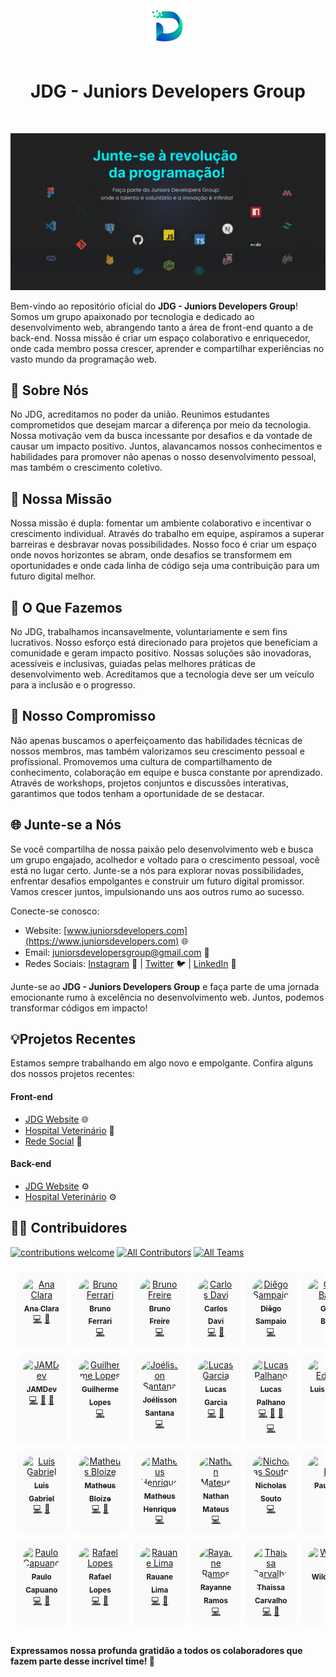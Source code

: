 <div align='center'>
  <img src="./assets/jdg.png" alt="logo-JDG" width="60px"/>
  <br/><br/>
  <h1>JDG - Juniors Developers Group</h1> 
</div>

<br/>

![JDG Banner](/assets/banner.png)

Bem-vindo ao repositório oficial do **JDG - Juniors Developers Group**! Somos um grupo apaixonado por tecnologia e dedicado ao desenvolvimento web, abrangendo tanto a área de front-end quanto a de back-end. Nossa missão é criar um espaço colaborativo e enriquecedor, onde cada membro possa crescer, aprender e compartilhar experiências no vasto mundo da programação web.

## 🌟 Sobre Nós

No JDG, acreditamos no poder da união. Reunimos estudantes comprometidos que desejam marcar a diferença por meio da tecnologia. Nossa motivação vem da busca incessante por desafios e da vontade de causar um impacto positivo. Juntos, alavancamos nossos conhecimentos e habilidades para promover não apenas o nosso desenvolvimento pessoal, mas também o crescimento coletivo.

## 🚀 Nossa Missão

Nossa missão é dupla: fomentar um ambiente colaborativo e incentivar o crescimento individual. Através do trabalho em equipe, aspiramos a superar barreiras e desbravar novas possibilidades. Nosso foco é criar um espaço onde novos horizontes se abram, onde desafios se transformem em oportunidades e onde cada linha de código seja uma contribuição para um futuro digital melhor.

## 💼 O Que Fazemos

No JDG, trabalhamos incansavelmente, voluntariamente e sem fins lucrativos. Nosso esforço está direcionado para projetos que beneficiam a comunidade e geram impacto positivo. Nossas soluções são inovadoras, acessíveis e inclusivas, guiadas pelas melhores práticas de desenvolvimento web. Acreditamos que a tecnologia deve ser um veículo para a inclusão e o progresso.

## 🤝 Nosso Compromisso

Não apenas buscamos o aperfeiçoamento das habilidades técnicas de nossos membros, mas também valorizamos seu crescimento pessoal e profissional. Promovemos uma cultura de compartilhamento de conhecimento, colaboração em equipe e busca constante por aprendizado. Através de workshops, projetos conjuntos e discussões interativas, garantimos que todos tenham a oportunidade de se destacar.

## 🌐 Junte-se a Nós

Se você compartilha de nossa paixão pelo desenvolvimento web e busca um grupo engajado, acolhedor e voltado para o crescimento pessoal, você está no lugar certo. Junte-se a nós para explorar novas possibilidades, enfrentar desafios empolgantes e construir um futuro digital promissor. Vamos crescer juntos, impulsionando uns aos outros rumo ao sucesso.

Conecte-se conosco:
- Website: [www.juniorsdevelopers.com](https://www.juniorsdevelopers.com) 🌐
- Email: juniorsdevelopersgroup@gmail.com  📧
- Redes Sociais: [Instagram](https://www.instagram.com/juniorsdevelopers) 📸 | [Twitter](https://www.twitter.com/juniorsdevs) 🐦 | [LinkedIn](https://www.linkedin.com/company/juniors-developers-group/) 💼

Junte-se ao **JDG - Juniors Developers Group** e faça parte de uma jornada emocionante rumo à excelência no desenvolvimento web. Juntos, podemos transformar códigos em impacto!

## 💡Projetos Recentes
Estamos sempre trabalhando em algo novo e empolgante. Confira alguns dos nossos projetos recentes:

#### Front-end
- [JDG Website](https://github.com/Juniors-Developers-Group-JDG/Site-JDG-Front-End.git) 🌐
- [Hospital Veterinário](https://github.com/Juniors-Developers-Group-JDG/Hospital-Veteririo-Front-End.git) 🐾
- [Rede Social](https://github.com/Juniors-Developers-Group-JDG/Rede-Social-Front-End.git) 📸


#### Back-end
- [JDG Website](https://github.com/Juniors-Developers-Group-JDG/Site-JDG-Front-End.git) ⚙️
- [Hospital Veterinário](https://github.com/Juniors-Developers-Group-JDG/Hospital-Veteririo-Back-End.git) ⚙️

## 🧑‍💻 Contribuidores 
[![contributions welcome](https://img.shields.io/badge/contributions-welcome-brightgreen.svg?style=flat-square)](https://github.com/Juniors-Developers-Group-JDG) 
[![All Contributors](https://img.shields.io/badge/all_contributors-19-orange.svg?style=flat-square)](#contributors)
[![All Teams](https://img.shields.io/badge/teams-6-green.svg?style=flat-square)](#teams)

<!--  -->

<table style="border-collapse: separate; border-spacing: 10px;">
  <tbody>
  <!--  -->
    <tr>
      <td align="center" valign="top" width="14.28%" style="border-radius: 10px; padding: 10px; background-color: #fafafa;">
        <a href="https://github.com/anaclaraaraujo">
          <img src="https://avatars.githubusercontent.com/u/72226706?v=4" width="100px;" style="border-radius: 50px;" alt="Ana Clara"/><br />
          <sub><b>Ana Clara</b></sub>
        </a>
        <br />
        <a href="#Code" title="Code">💻</a>
        <a href="#Design" title="Design">🎨</a>
      </td>
      <td align="center" valign="top" width="14.28%" style="border-radius: 10px; padding: 10px; background-color: #fafafa;">
        <a href="https://github.com/itsmewt">
          <img src="" width="100px;" style="border-radius: 50px;" alt="Bruno Ferrari"/><br />
          <sub><b>Bruno Ferrari</b></sub>
        </a>
        <br />
        <a href="#Code" title="Code">💻</a>
      </td>
      <td align="center" valign="top" width="14.28%" style="border-radius: 10px; padding: 10px; background-color: #fafafa;">
        <a href="https://github.com/Bruno-freire">
          <img src="https://avatars.githubusercontent.com/u/108240079?v=4" width="100px;" style="border-radius: 50px;" alt="Bruno Freire"/><br />
          <sub><b>Bruno Freire</b></sub>
        </a>
        <br />
        <a href="#Code" title="Code">💻</a>
      </td>
      <td align="center" valign="top" width="14.28%" style="border-radius: 10px; padding: 10px; background-color: #fafafa;">
        <a href="https://github.com/For-Davi">
          <img src="https://avatars.githubusercontent.com/u/101297507?v=4" width="100px;" style="border-radius: 50px;" alt="Carlos Davi"/><br />
          <sub><b>Carlos Davi</b></sub>
        </a>
        <br />
        <a href="#Code" title="Code">💻</a>
        <a href="#Code_review" title="Code_review">👀</a>
      </td>
      <td align="center" valign="top" width="14.28%" style="border-radius: 10px; padding: 10px; background-color: #fafafa;">
        <a href="">
          <img src="" width="100px;" style="border-radius: 50px;" alt="Diêgo Sampaio"/><br />
          <sub><b>Diêgo Sampaio</b></sub>
        </a>
        <br />
        <a href="#Code" title="Code">💻</a>
      </td>
      <td align="center" valign="top" width="14.28%" style="border-radius: 10px; padding: 10px; background-color: #fafafa;">
        <a href="">
          <img src="" width="100px;" style="border-radius: 50px;" alt="Gabriel Badaró"/><br />
          <sub><b>Gabriel Badaró</b></sub>
        </a>
        <br />
        <a href="#Code" title="Code">💻</a>
      </td>
    </tr>
    <!--  -->
    <tr>
      <td align="center" valign="top" width="14.28%" style="border-radius: 10px; padding: 10px; background-color: #fafafa;">
        <a href="https://github.com/JamDev0">
          <img src="https://avatars.githubusercontent.com/u/61752887?v=4" width="100px;" style="border-radius: 50px;" alt="JAMDev"/><br />
          <sub><b>JAMDev</b></sub>
        </a>
        <br />
        <a href="#Code" title="Code">💻</a>
        <a href="#Code_review" title="Code_review">👀</a>
        <a href="#Design" title="Design">🎨</a>
      </td>
      <td align="center" valign="top" width="14.28%" style="border-radius: 10px; padding: 10px; background-color: #fafafa;">
        <a href="">
          <img src="" width="100px;" style="border-radius: 50px;" alt="Guilherme Lopes"/><br />
          <sub><b>Guilherme Lopes </b></sub>
        </a>
        <br />
        <a href="#Code" title="Code">💻</a>
      </td>
      <td align="center" valign="top" width="14.28%" style="border-radius: 10px; padding: 10px; background-color: #fafafa;">
        <a href="">
          <img src="" width="100px;" style="border-radius: 50px;" alt="Joélisson Santana"/><br />
          <sub><b>Joélisson Santana</b></sub>
        </a>
        <br />
        <a href="#Code" title="Code">💻</a>
      </td>
      <td align="center" valign="top" width="14.28%" style="border-radius: 10px; padding: 10px; background-color: #fafafa;">
        <a href="">
          <img src="" width="100px;" style="border-radius: 50px;" alt="Lucas Garcia"/><br />
          <sub><b>Lucas Garcia</b></sub>
        </a>
        <br />
        <a href="#Code" title="Code">💻</a>
        <a href="#Code_review" title="Code_review">👀</a>
      </td>
      <td align="center" valign="top" width="14.28%" style="border-radius: 10px; padding: 10px; background-color: #fafafa;">
        <a href="">
          <img src="" width="100px;" style="border-radius: 50px;" alt="Lucas Palhano"/><br />
          <sub><b>Lucas Palhano</b></sub>
          <a href="#Code" title="Code">💻</a>
          <a href="#Code_review" title="Code_review">👀</a>
          <a href="#Design" title="Design">🎨</a>
        </a>
        <br />
        <a href="#Code" title="Code">💻</a>
      </td>
      <td align="center" valign="top" width="14.28%" style="border-radius: 10px; padding: 10px; background-color: #fafafa;">
        <a href="">
          <img src="" width="100px;" style="border-radius: 50px;" alt="Luis Eduardo"/><br />
          <sub><b>Luis Eduardo</b></sub>
        </a>
        <br />
        <a href="#Code" title="Code">💻</a>
      </td>
    </tr>
    <!--  -->
    <tr>
      <td align="center" valign="top" width="14.28%" style="border-radius: 10px; padding: 10px; background-color: #fafafa;">
        <a href="https://github.com/luixgabriel">
          <img src="https://avatars.githubusercontent.com/u/70019908?v=4" width="100px;" style="border-radius: 50px;" alt="Luis Gabriel"/><br />
          <sub><b>Luis Gabriel</b></sub>
        </a>
        <br />
        <a href="#Code" title="Code">💻</a>
        <a href="#Code_review" title="Code_review">👀</a>
      </td>
      <td align="center" valign="top" width="14.28%" style="border-radius: 10px; padding: 10px; background-color: #fafafa;">
        <a href="https://github.com/matheusbloize">
          <img src="https://avatars.githubusercontent.com/u/103312834?v=4" width="100px;" style="border-radius: 50px;" alt="Matheus Bloize"/><br />
          <sub><b>Matheus Bloize</b></sub>
        </a>
        <br />
        <a href="#Code" title="Code">💻</a>
        <a href="#Code_review" title="Code_review">👀</a>
      </td>
      <td align="center" valign="top" width="14.28%" style="border-radius: 10px; padding: 10px; background-color: #fafafa;">
        <a href="https://github.com/matheusOliv23">
          <img src="https://avatars.githubusercontent.com/u/78116908?v=4" width="100px;" style="border-radius: 50px;" alt="Matheus Henrique"/><br />
          <sub><b>Matheus Henrique</b></sub>
        </a>
        <br />
        <a href="#Code" title="Code">💻</a>
      </td>
      <td align="center" valign="top" width="14.28%" style="border-radius: 10px; padding: 10px; background-color: #fafafa;">
        <a href="https://github.com/onathanmateus">
          <img src="https://avatars.githubusercontent.com/u/117992913?v=4" width="100px;" style="border-radius: 50px;" alt="Nathan Mateus"/><br />
          <sub><b>Nathan Mateus</b></sub>
        </a>
        <br />
        <a href="#Code" title="Code">💻</a>
      </td>
      <td align="center" valign="top" width="14.28%" style="border-radius: 10px; padding: 10px; background-color: #fafafa;">
        <a href="https://github.com/nicholassouto">
          <img src="https://avatars.githubusercontent.com/u/106918936?v=4" width="100px;" style="border-radius: 50px;" alt="Nicholas Souto"/><br />
          <sub><b>Nicholas Souto</b></sub>
        </a>
        <br />
        <a href="#Code" title="Code">💻</a>
      </td>
      <td align="center" valign="top" width="14.28%" style="border-radius: 10px; padding: 10px; background-color: #fafafa;">
        <a href="">
          <img src="" width="100px;" style="border-radius: 50px;" alt="Paulo Braz"/><br />
          <sub><b>Paulo Braz</b></sub>
        </a>
        <br />
        <a href="#Code" title="Code">💻</a>
      </td>
    </tr>
    <!--  -->
    <tr>
       <td align="center" valign="top" width="14.28%" style="border-radius: 10px; padding: 10px; background-color: #fafafa;">
        <a href="">
          <img src="" width="100px;" style="border-radius: 50px;" alt="Paulo Capuano"/><br />
          <sub><b>Paulo Capuano</b></sub>
        </a>
        <br />
        <a href="#Code" title="Code">💻</a>
        <a href="#Design" title="Design">🎨</a>
      </td>
      <td align="center" valign="top" width="14.28%" style="border-radius: 10px; padding: 10px; background-color: #fafafa;">
        <a href="">
          <img src="" width="100px;" style="border-radius: 50px;" alt="Rafael Lopes"/><br />
          <sub><b>Rafael Lopes</b></sub>
        </a>
        <br />
        <a href="#Code" title="Code">💻</a>
        <a href="#Design" title="Design">🎨</a>
      </td>
      <td align="center" valign="top" width="14.28%" style="border-radius: 10px; padding: 10px; background-color: #fafafa;">
        <a href="https://github.com/lRauane">
          <img src="https://avatars.githubusercontent.com/u/102835801?v=4" width="100px;" style="border-radius: 50px;" alt="Rauane Lima"/><br />
          <sub><b>Rauane Lima</b></sub>
        </a>
        <br />
        <a href="#Code" title="Code">💻</a>
        <a href="#Design" title="Design">🎨</a>
      </td>
      <td align="center" valign="top" width="14.28%" style="border-radius: 10px; padding: 10px; background-color: #fafafa;">
        <a href="">
          <img src="" width="100px;" style="border-radius: 50px;" alt="Rayanne Ramos"/><br />
          <sub><b>Rayanne Ramos</b></sub>
        </a>
        <br />
        <a href="#Code" title="Code">💻</a>
      </td>
      <td align="center" valign="top" width="14.28%" style="border-radius: 10px; padding: 10px; background-color: #fafafa;">
        <a href="https://github.com/thaissacarvalho">
          <img src="https://avatars.githubusercontent.com/u/83662843?v=4" width="100px;" style="border-radius: 50px;" alt="Thaissa Carvalho"/><br />
          <sub><b>Thaissa Carvalho</b></sub>
        </a>
        <br />
        <a href="#Code" title="Code">💻</a>
        <a href="#Design" title="Design">🎨</a>
      </td>
      <td align="center" valign="top" width="14.28%" style="border-radius: 10px; padding: 10px; background-color: #fafafa;">
        <a href="https://github.com/renovatt">
          <img src="https://avatars.githubusercontent.com/u/94547135?v=4" width="100px;" style="border-radius: 50px;" alt="Wildemberg "/><br />
          <sub><b>Wildemberg</b></sub>
        </a>
        <br />
        <a href="#Code" title="Code">💻</a>
      </td>
    </tr>
    <!--  -->
  </tbody>
</table>

#### Expressamos nossa profunda gratidão a todos os colaboradores que fazem parte desse incrível time! 🤝
